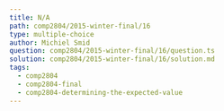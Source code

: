```yaml
---
title: N/A
path: comp2804/2015-winter-final/16
type: multiple-choice
author: Michiel Smid
question: comp2804/2015-winter-final/16/question.ts
solution: comp2804/2015-winter-final/16/solution.md
tags:
  - comp2804
  - comp2804-final
  - comp2804-determining-the-expected-value
---
```


